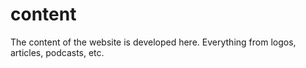 # content
The content of the website is developed here. Everything from logos, articles, podcasts, etc.
